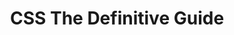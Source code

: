---
title: CSS The Definitive Guide 
layout: list
cascade:
    type: blog
    layout: single
categories: [前端开发]
---